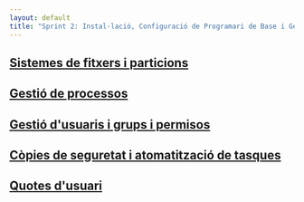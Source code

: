 ```yaml
---
layout: default
title: "Sprint 2: Instal·lació, Configuració de Programari de Base i Gestió de Fitxers (20h)"
---
```


## [Sistemes de fitxers i particions](sistemes_fitxers_particions.md)
## [Gestió de processos](processos.md)
## [Gestió d'usuaris i grups i permisos](usuaris_grups_permisos.md)
## [Còpies de seguretat i atomatització de tasques](copies_seguretat.md)
## [Quotes d'usuari](quotes_usuari.md)

